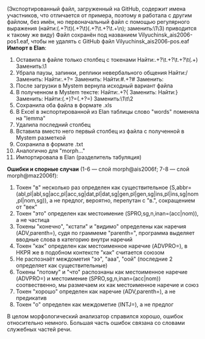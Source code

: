 (Экспортированный файл, загруженный на GitHub, содержит имена участников, что отличается от примера, поэтому я работала с другим файлом, без имён, но первоначальный файл с помощью регулярного выражения (найти:(.+?\t)(.+?\t)(.+?\t.+?\t.+\n); заменить:\1\3) приводится к такому же виду)
Файл сохранён под названием Vilyuchinsk_ais2006-pos1.eaf, чтобы не удалять с GitHub файл Vilyuchinsk_ais2006-pos.eaf
**Импорт в Elan**:
1. Оставила в файле только столбец с токенами
   Найти:.+?\t.+?\t.+?\t(.+)
   Заменить:\1
2. Убрала паузы, запинки, реплики невербального общения
   Найти:\/
   Заменить:
   Найти:.+?=
   Заменить:
   Найти:#.+?#
   Заменить:
3. После загрузки в Mystem вернула исходный вариант файла
4. В полученном в Mystem тексте:
   Найти:.+?{
   Заменить:
   Найти:}
   Заменить:
   Найти:(.+)?=(.+?=)
   Заменить:\1\t\2
5. Сохранила оба файла в формате .xls
6. В Excel в экспортированной из Elan таблицы слово "words" поменяла на "lemma"
7. Удалила последний столбец
8. Вставила вместо него первый столбец из файла с полученной в Mystem разметкой
9. Сохранила в формате .txt
10. Аналогично для "morph..."
11. Импортировала в Elan (разделитель табуляция)

**Ошибки и спорные случаи** (1-6 — слой morph@ais2006f; 7-8 —  слой morph@maz2006f):
1. Токен "в" несколько раз определен как существительное (S,abbr=(abl,pl|abl,sg|acc,pl|acc,sg|dat,pl|dat,sg|gen,pl|gen,sg|ins,pl|ins,sg|nom,pl|nom,sg)), а не предлог, вероятно, перепутан с "в.", сокращением от "век"
2. Токен "это" определен как местоимение (SPRO,sg,n,inan=(acc|nom)), а не частица
3. Токены "конечно", "кстати" и "видимо" определены как наречия (ADV,parenth=), судя по граммеме "parenth=", программа выделяет вводные слова в категорию внутри наречий
4. Токен "как" определен как местоименное наречие (ADVPRO=), в НКРЯ же в подобном контексте "как" считается союзом
5. Не распознаёт междометия "ээ", "ааа", "оой" (последние 2 определяет как существительные)
6. Токены "потому" и "что" распознаны как местоименное наречие (ADVPRO=) и местоимение (SPRO,sg,n,inan=(acc|nom)) соотвественно, мы размечаем их как местоименное наречие и союз
7. Токен "хорошо" определен как наречие (ADV,parenth=), а не предикатив
8. Токен "о" определен как междометие (INTJ=), а не предлог

В целом морфологический анализатор справился хорошо, ошибок относительно немного. Большая часть ошибок связана со словами служебных частей речи.
